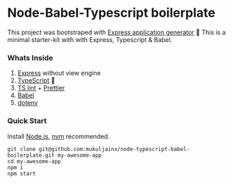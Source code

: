 # Node-Babel-Typescript boilerplate

This project was bootstraped with [Express application generator](https://expressjs.com/en/starter/generator.html) 🚀
This is a minimal starter-kit with with Express, Typescript & Babel.

### Whats Inside

1. [Express](https://github.com/expressjs/express) without view engine
2. [TypeScript](https://github.com/microsoft/TypeScript) 💪
3. [TS lint](https://github.com/palantir/tslint) + [Prettier](https://github.com/prettier/prettier)
4. [Babel](https://github.com/babel/babel)
5. [dotenv](https://github.com/motdotla/dotenv)

### Quick Start

Install [Node.js](https://nodejs.org/en/), [nvm](https://github.com/nvm-sh/nvm) recommended.

```
git clone git@github.com:mukuljainx/node-typescript-babel-boilerplate.git my-awesome-app
cd my-awesome-app
npm i
npm start
```
